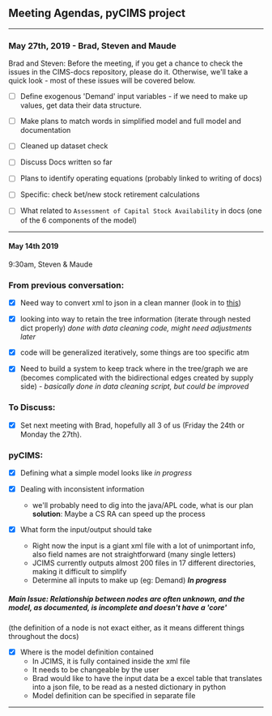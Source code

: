 ## Meeting Agendas, pyCIMS project

---

### May 27th, 2019 - Brad, Steven and Maude

Brad and Steven: Before the meeting, if you get a chance to check the issues in the CIMS-docs repository, please do it. Otherwise, we'll take a quick look - most of these issues will be covered below.

- [ ] Define exogenous 'Demand' input variables - if we need to make up values, get data their data structure.
- [ ] Make plans to match words in simplified model and full model and documentation
- [ ] Cleaned up dataset check
- [ ] Discuss Docs written so far
- [ ] Plans to identify operating equations (probably linked to writing of docs)
- [ ] Specific: check bet/new stock retirement calculations
- [ ] What related to `Assessment of Capital Stock Availability` in docs (one of the 6 components of the model)


---

#### May 14th 2019

9:30am, Steven & Maude

### From previous conversation:

- [x] Need way to convert xml to json in a clean manner
  (look in to [this](https://stackoverflow.com/questions/191536/converting-xml-to-json-using-python))

- [x] looking into way to retain the tree information (iterate through nested dict properly) *done with data cleaning code, might need adjustments later*

- [x] code will be generalized iteratively, some things are too specific atm

- [x] Need to build a system to keep track where in the tree/graph we are (becomes complicated with the bidirectional edges created by supply side) - *basically done in data cleaning script, but could be improved*


### To Discuss:

- [x] Set next meeting with Brad, hopefully all 3 of us (Friday the 24th or Monday the 27th).

### pyCIMS:
- [x] Defining what a simple model looks like *in progress*

- [x] Dealing with inconsistent information
  -  we'll probably need to dig into the java/APL code, what is our plan
  **solution**: Maybe a CS RA can speed up the process


- [x] What form the input/output should take
  - Right now the input is a giant xml file with a lot of unimportant info,
    also field names are not straightforward (many single letters)
  - JCIMS currently outputs almost 200 files in 17 different directories, making it difficult to simplify
  - Determine all inputs to make up (eg: Demand)
  _**In progress**_

##### Main Issue: Relationship between nodes are often unknown, and the model, as documented, is incomplete and doesn't have a 'core'

(the definition of a node is not exact either, as it means different things throughout the docs)

- [x] Where is the model definition contained
  - In JCIMS, it is fully contained inside the xml file
  - It needs to be changeable by the user
  - Brad would like to have the input data be a excel table that translates into a
    json file, to be read as a nested dictionary in python
  - Model definition can be specified in separate file

---
